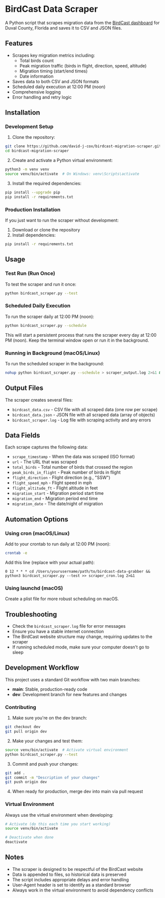 # BirdCast Data Scraper

A Python script that scrapes migration data from the [BirdCast dashboard](https://dashboard.birdcast.info/region/US-FL-031) for Duval County, Florida and saves it to CSV and JSON files.

## Features

- Scrapes key migration metrics including:
  - Total birds count
  - Peak migration traffic (birds in flight, direction, speed, altitude)
  - Migration timing (start/end times)
  - Date information
- Saves data to both CSV and JSON formats
- Scheduled daily execution at 12:00 PM (noon)
- Comprehensive logging
- Error handling and retry logic

## Installation

### Development Setup

1. Clone the repository:
```bash
git clone https://github.com/david-j-cox/birdcast-migration-scraper.git
cd birdcast-migration-scraper
```

2. Create and activate a Python virtual environment:
```bash
python3 -m venv venv
source venv/bin/activate  # On Windows: venv\Scripts\activate
```

3. Install the required dependencies:
```bash
pip install --upgrade pip
pip install -r requirements.txt
```

### Production Installation

If you just want to run the scraper without development:

1. Download or clone the repository
2. Install dependencies:
```bash
pip install -r requirements.txt
```

## Usage

### Test Run (Run Once)

To test the scraper and run it once:

```bash
python birdcast_scraper.py --test
```

### Scheduled Daily Execution

To run the scraper daily at 12:00 PM (noon):

```bash
python birdcast_scraper.py --schedule
```

This will start a persistent process that runs the scraper every day at 12:00 PM (noon). Keep the terminal window open or run it in the background.

### Running in Background (macOS/Linux)

To run the scheduled scraper in the background:

```bash
nohup python birdcast_scraper.py --schedule > scraper_output.log 2>&1 &
```

## Output Files

The scraper creates several files:

- `birdcast_data.csv` - CSV file with all scraped data (one row per scrape)
- `birdcast_data.json` - JSON file with all scraped data (array of objects)
- `birdcast_scraper.log` - Log file with scraping activity and any errors

## Data Fields

Each scrape captures the following data:

- `scrape_timestamp` - When the data was scraped (ISO format)
- `url` - The URL that was scraped
- `total_birds` - Total number of birds that crossed the region
- `peak_birds_in_flight` - Peak number of birds in flight
- `flight_direction` - Flight direction (e.g., "SSW")
- `flight_speed_mph` - Flight speed in mph
- `flight_altitude_ft` - Flight altitude in feet
- `migration_start` - Migration period start time
- `migration_end` - Migration period end time
- `migration_date` - The date/night of migration

## Automation Options

### Using cron (macOS/Linux)

Add to your crontab to run daily at 12:00 PM (noon):

```bash
crontab -e
```

Add this line (replace with your actual path):
```
0 12 * * * cd /Users/yourusername/path/to/birdcast-data-grabber && python3 birdcast_scraper.py --test >> scraper_cron.log 2>&1
```

### Using launchd (macOS)

Create a plist file for more robust scheduling on macOS.

## Troubleshooting

- Check the `birdcast_scraper.log` file for error messages
- Ensure you have a stable internet connection
- The BirdCast website structure may change, requiring updates to the scraper
- If running scheduled mode, make sure your computer doesn't go to sleep

## Development Workflow

This project uses a standard Git workflow with two main branches:

- **main**: Stable, production-ready code
- **dev**: Development branch for new features and changes

### Contributing

1. Make sure you're on the dev branch:
```bash
git checkout dev
git pull origin dev
```

2. Make your changes and test them:
```bash
source venv/bin/activate  # Activate virtual environment
python birdcast_scraper.py --test
```

3. Commit and push your changes:
```bash
git add .
git commit -m "Description of your changes"
git push origin dev
```

4. When ready for production, merge dev into main via pull request

### Virtual Environment

Always use the virtual environment when developing:
```bash
# Activate (do this each time you start working)
source venv/bin/activate

# Deactivate when done
deactivate
```

## Notes

- The scraper is designed to be respectful of the BirdCast website
- Data is appended to files, so historical data is preserved
- The script includes appropriate delays and error handling
- User-Agent header is set to identify as a standard browser
- Always work in the virtual environment to avoid dependency conflicts
